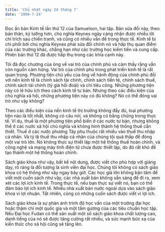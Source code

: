 ```yaml
---
title: 'Chủ nhật ngày 24 tháng 7'
date: '1994-7-24'
---
```


Đọc ấn bản Kinh tế lần thứ 12 của Samuelson, hai tập. Bản sửa đổi này, theo bản thân, kỹ lưỡng hơn, chủ nghĩa Keynes ngày càng nhận được nhiều lời chỉ trích sau chiến tranh, và cũng có nhiều vấn đề trong thực tế. Kinh tế bị chi phối bởi chủ nghĩa Keynes phải sửa đổi chính nó và hấp thụ quan điểm của các trường khác, chẳng hạn như các trường học kiếm tiền và cung cấp. Phiên bản thứ 12 đã được hấp thụ trong các khía cạnh này.

Tôi đã đọc chương của ông về vai trò của chính phủ và cảm thấy rằng vẫn còn nguồn cảm hứng. Vai trò của chính phủ trong phát triển kinh tế là rất quan trọng. Phương tiện chủ yếu của ông về hành động của chính phủ đối với nền kinh tế là chính sách tài chính, chính sách tiền tệ, chính sách thuế, chính sách tài chính (tỷ giá hối đoái) và chi tiêu công. Những phương tiện này có lẽ hữu ích theo cách kinh tế tư bản. Nhưng theo các điều kiện của chủ nghĩa xã hội, những phương tiện này có đủ không? Nó có thể đóng vai trò như vậy không?

Theo các điều kiện của nền kinh tế thị trường không đầy đủ, loại phương tiện nào là tốt nhất, không có câu nói, và không có bằng chứng trong thực tế. Ví dụ, thuế là một phương tiện phổ biến ở các nước tư bản, nhưng không thể ở các nước xã hội chủ nghĩa và không hình thành hệ thống thuế cần thiết. Thuế ở các nước phương Tây phụ thuộc rất nhiều vào thuế thu nhập cá nhân. Và tỷ lệ thuế thu nhập cá nhân của chúng tôi quá thấp để đóng một vai trò lớn. Nó không thực sự thiết lập một hệ thống thuế hoàn chỉnh, và công nghệ và mạng máy tính điện tử chưa được thiết lập, do đó rất khó để tạo thành một hệ thống hoàn chỉnh.

Sách giáo khoa như vậy, bất kể nội dung, được viết cho phù hợp với giảng dạy, rõ ràng là đối tượng là sinh viên đại học. Chúng tôi không có sách giáo khoa có hệ thống như vậy ngay bây giờ. Các học giả lớn không bận tâm để viết một cuốn sách như vậy, các nhà xuất bản không sẵn sàng để đi ra, xem xét các lợi ích kinh tế. Trong thực tế, nếu bạn thực sự viết nó, bạn có thể đảm bảo lợi ích kinh tế. Nhiều nhà xuất bản nước ngoài dựa vào sách giáo khoa vì lợi nhuận. Tất nhiên, cũng có những cuốn sách được viết vì lợi ích.

Sách giáo khoa là sự phản ánh trình độ học vấn của một trường đại học hoặc thậm chí một quốc gia và một tấm gương của các tiêu chuẩn học tập. Nếu Đại học Fudan có thể sản xuất một số sách giáo khoa chất lượng cao, danh tiếng của nó sẽ được tăng cường rất nhiều, và sức mạnh bức xạ của kiến ​​thức cho xã hội cũng sẽ tăng lên.

